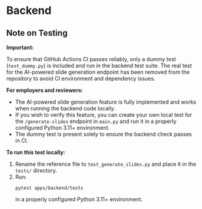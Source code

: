 # Backend

## Note on Testing

**Important:**

To ensure that GitHub Actions CI passes reliably, only a dummy test (`test_dummy.py`) is included and run in the backend test suite. The real test for the AI-powered slide generation endpoint has been removed from the repository to avoid CI environment and dependency issues.

**For employers and reviewers:**
- The AI-powered slide generation feature is fully implemented and works when running the backend code locally.
- If you wish to verify this feature, you can create your own local test for the `/generate-slides` endpoint in `main.py` and run it in a properly configured Python 3.11+ environment.
- The dummy test is present solely to ensure the backend check passes in CI.

**To run this test locally:**
1. Rename the reference file to `test_generate_slides.py` and place it in the `tests/` directory.
2. Run:
   ```
   pytest apps/backend/tests
   ```
   in a properly configured Python 3.11+ environment. 